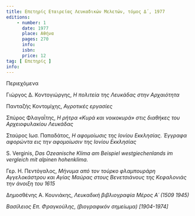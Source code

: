 ```yaml
---
title: Επετηρίς Εταιρείας Λευκαδικών Μελετών, τόμος Δ΄, 1977
editions:
    - number: 1
      date: 1977
      place: Αθήνα
      pages: 270
      info: 
      isbn: 
      price: 12 
tag: [ Επετηρίς ]
info: 
---
```


Περιεχόμενα

Γιώργος Δ. Κοντογιώργης, *Η πολιτεία της Λευκάδας στην Αρχαιότητα*

Πανταζής Κοντομίχης, *Αγροτικές εργασίες*

Σπύρος Φλαγαΐτης, *Η ρήτρα «Κυρά και νοικοκυρά» στις διαθήκες του Αρχειοφυλακίου Λευκάδας* 

Σταύρος Ιωσ. Παπαδάτος, *Η αφομοίωσις της Ιονίου Εκκλησίας. Έγγραφα αφορώντα εις την αφομοίωσιν της Ιονίου Εκκλησίας*

S. Verginis, *Das Ozeanische Klima am Beispiel westgiechenlands im vergleich mit alpinen hohenklima.*

Γερ. H. Πεντόγαλος, *Μήνυμα από τον τούρκο φλαμπουράρη Αγγελοκάστρου και Αγίας Μαύρας στους Βενετσιάνους της Κεφαλονιάς την άνοιξη του 1615*

Δημοσθένης Α. Κουνιάκης, *Λευκαδική βιβλιογραφία Μέρος Α´ \(1509* *1945\)*

*Βασίλειος Επ. Φραγκούλης*, *\(βιογραφικόν σημείωμα\) \[1904-1974\]*
